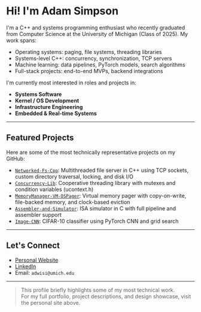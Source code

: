 # Hi! I'm Adam Simpson

I'm a C++ and systems programming enthusiast who recently graduated from Computer Science at the University of Michigan (Class of 2025). My work spans:

- Operating systems: paging, file systems, threading libraries
- Systems-level C++: concurrency, synchronization, TCP servers
- Machine learning: data pipelines, PyTorch models, search algorithms
- Full-stack projects: end-to-end MVPs, backend integrations

I'm currently most interested in roles and projects in:
- **Systems Software**
- **Kernel / OS Development**
- **Infrastructure Engineering**
- **Embedded & Real-time Systems**

---

## Featured Projects

Here are some of the most technically representative projects on my GitHub:

- [`Networked-Fs-Cpp`](https://github.com/will51mps0n/Networked-Fs-Cpp): Multithreaded file server in C++ using TCP sockets, custom directory traversal, locking, and disk I/O
- [`Concurrency-Lib`](https://github.com/will51mps0n/Concurrency-Lib): Cooperative threading library with mutexes and condition variables (ucontext.h)
- [`MemoryManager-VM-OSPager`](https://github.com/will51mps0n/MemoryManager-VM-OSPager): Virtual memory pager with copy-on-write, file-backed memory, and clock-based eviction
- [`Assembler-and-Simulator`](https://github.com/will51mps0n/Assembler-and-Simulator): ISA simulator in C with full pipeline and assembler support
- [`Image-CNN`](https://github.com/will51mps0n/Image-CNN): CIFAR-10 classifier using PyTorch CNN and grid search

---

## Let's Connect

- [Personal Website](https://will51mps0n.github.io/Adam-Simpson-Portfolio/)  
- [LinkedIn](https://linkedin.com/in/adam-simpson)
- Email: `adwisi@umich.edu`  

---

> This profile briefly highlights some of my most technical work.  
> For my full portfolio, project descriptions, and design showcase, visit the personal site above.

